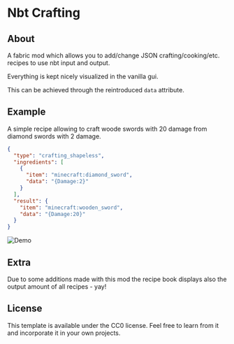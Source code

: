 # Nbt Crafting

## About
A fabric mod which allows you to add/change JSON crafting/cooking/etc. recipes to use nbt input and output.

Everything is kept nicely visualized in the vanilla gui.

This can be achieved through the reintroduced `data` attribute.

## Example
A simple recipe allowing to craft woode swords with 20 damage from diamond swords with 2 damage.

```json
{
  "type": "crafting_shapeless",
  "ingredients": [
    {
      "item": "minecraft:diamond_sword",
	  "data": "{Damage:2}"
    }
  ],
  "result": {
    "item": "minecraft:wooden_sword",
	"data": "{Damage:20}"
  }
}
```

![Demo](https://github.com/Siphalor/nbt-crafting/screenshots/demo.png)

## Extra
Due to some additions made with this mod the recipe book displays also the output amount of all recipes - yay!

## License

This template is available under the CC0 license. Feel free to learn from it and incorporate it in your own projects.
